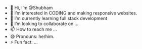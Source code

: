 - 👋 Hi, I’m @Shubham
- 👀 I’m interested in CODING and making responsive websites.
- 🌱 I’m currently learning full stack development
- 💞️ I’m looking to collaborate on ...
- 📫 How to reach me ...
- 😄 Pronouns: he/him.
- ⚡ Fun fact: ...

<!---
Shubham32142/Shubham32142 is a ✨ special ✨ repository because its `README.md` (this file) appears on your GitHub profile.
You can click the Preview link to take a look at your changes.
--->
